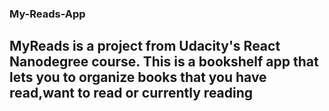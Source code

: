 ### My-Reads-App
## MyReads is a project from Udacity's React Nanodegree course. This is a bookshelf app that lets you to organize books that you have read,want to read or currently reading

